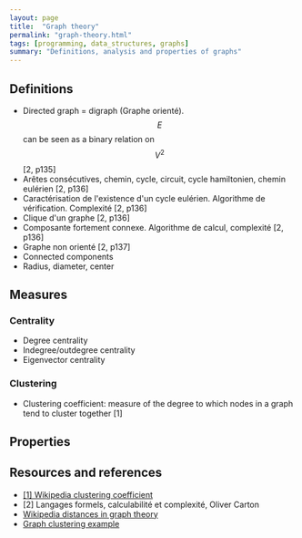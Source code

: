 ```yaml
---
layout: page
title:  "Graph theory"
permalink: "graph-theory.html"
tags: [programming, data_structures, graphs]
summary: "Definitions, analysis and properties of graphs"
---
```


## Definitions
* Directed graph = digraph (Graphe orienté). $$E$$ can be seen as a binary relation on $$V^2$$ [2, p135]
* Arêtes consécutives, chemin, cycle, circuit, cycle hamiltonien, chemin eulérien [2, p136]
* Caractérisation de l'existence d'un cycle eulérien. Algorithme de vérification. Complexité [2, p136]
* Clique d'un graphe [2, p136]
* Composante fortement connexe. Algorithme de calcul, complexité [2, p136]
* Graphe non orienté [2, p137]
* Connected components
* Radius, diameter, center

## Measures
### Centrality
* Degree centrality
* Indegree/outdegree centrality
* Eigenvector centrality

### Clustering
* Clustering coefficient: measure of the degree to which nodes in a graph tend to cluster together [1]

## Properties


## Resources and references
* [[1] Wikipedia clustering coefficient](https://en.wikipedia.org/wiki/Clustering_coefficient)
* [2] Langages formels, calculabilité et complexité, Oliver Carton
* [Wikipedia distances in graph theory](https://en.wikipedia.org/wiki/Distance_(graph_theory))
* [Graph clustering example](https://www.quora.com/What-is-graph-clustering)
